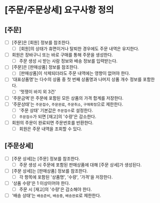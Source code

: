 # [주문/주문상세] 요구사항 정의
## [주문]

- [ ] [주문]은 [회원] 정보를 참조한다.
  - [ ] [회원]의 상태가 휴면이거나 탈퇴한 경우에도 주문 내역은 유지한다.
- [ ] 회원은 장바구니 또는 바로 구매를 통해 주문을 생성한다.
  - [ ] 주문 생성 시 받는 사람 정보와 배송 정보를 입력받는다.
- [ ] [주문]은 [판매상품] 정보를 참조한다.
  - [ ] [판매상품]이 삭제되더라도 주문 내역에는 영향이 없어야 한다.
- [ ] '대표상품명'는 다수의 상품 중 첫 번째 상품명과 나머지 상품 개수 정보를 포함한다.
  - [ ] '멋쟁이 바지 외 3건'
- [ ] '주문금액'은 주문에 포함된 모든 상품의 가격 합계를 저장한다.
- [ ] '주문상태'는 `주문접수`, `주문완료`, `주문취소`, `구매확정`으로 제한한다.
  - [ ] '주문 상태' 기본값은 `주문접수`로 설정한다. 
  - [ ] `주문접수`가 되면 [재고]의 '수량'은 감소한다. 
- [ ] 회원의 주문이 완료되면 주문번호를 반환한다.
  - [ ] 회원은 주문 내역을 조회할 수 있다.

## [주문상세]
- [ ] [주문 상세]는 [주문] 정보를 참조한다.
  - [ ] 주문 생성 시 주문에 포함된 판매상품에 대해 [주문 상세]가 생성된다.
- [ ] [주문 상세]는 [판매상품] 정보를 참조한다.
  - [ ] 각 항목에 포함된 '상품명', '수량', '가격'을 저장한다.
- [ ] '상품 수량'은 1 이상이어야 한다. 
  - [ ] 주문 시 [재고]의 '수량'은 감소해야 한다.
- [ ] '배송 상태'는 `배송준비`, `배송중`, `배송완료`로 제한한다.
